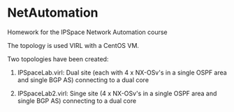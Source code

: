 # NetAutomation
Homework for the IPSpace Network Automation course

The topology is used VIRL with a CentOS VM.

Two topologies have been created:

1) IPSpaceLab.virl:  Dual site (each with 4 x NX-OSv's in a single OSPF area and single BGP AS) connecting to a dual core 

2) IPSpaceLab2.virl: Singe site (4 x NX-OSv's in a single OSPF area and single BGP AS) connecting to a dual core

